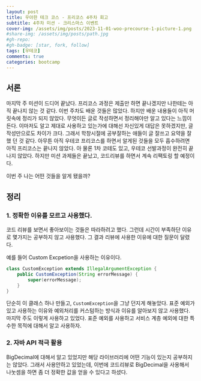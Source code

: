 ```yaml
---
layout: post
title: 우아한 테크 코스 - 프리코스 4주차 회고
subtitle: 4주차 미션 - 크리스마스 이벤트
cover-img: /assets/img/posts/2023-11-01-woo-precourse-1-picture-1.png
#share-img: /assets/img/posts/path.jpg
#gh-repo:
#gh-badge: [star, fork, follow]
tags: [우테코]
comments: true
categories: bootcamp
---
```


## 서론
마지막 주 미션이 드디어 끝났다. 프리코스 과정은 제출만 하면 끝나겠지만 나한테는 아직 끝나지 않는 것 같다.
이번 주차도 배운 것들은 많았다. 하지만 배운 내용들이 아직 머릿속에 정리가 되지 않았다. 무엇이든 글로 작성하면서 정리해야만 알고 있다는 느낌이 든다.
이마저도 알고 제대로 사용하고 있는가에 대해선 자신있게 대답은 못하겠지만, 글 작성만으로도 차이가 크다. 그래서 학창시절에 공부잘하는 애들이 글 잘쓰고 요약을 잘했 던 것 같다.
아무튼 아직 우테코 프리코스를 하면서 알게된 것들을 모두 흡수하려면 아직 프리코스는 끝나지 않았다. 
아 물론 1차 코테도 있고, 우테코 선발과정이 완전히 끝나지 않았다. 하지만 미션 과제들은 끝났고, 코드리뷰를 하면서 계속 리팩토링 할 예정이다.  

이번 주 나는 어떤 것들을 알게 됐을까?

## 정리
### 1. 정확한 이유를 모르고 사용했다.
코드 리뷰를 보면서 좋아보이는 것들은 따라하려고 했다. 그런데 시간이 부족하단 이유로 몇가지는 공부하지 않고 사용했다.
그 결과 리뷰에 사용한 이유에 대한 질문이 달렸다.

예를 들어 Custom Excpetion을 사용하는 이유이다.
```java
class CustomException extends IllegalArgumentException {
    public CustomException(String errorMessage) {
        super(errorMessage);
    }
}
```
단순히 이 클래스 하나 만들고, `CustomException`을 그냥 던지게 해놓았다. 표준 예외가 있고 사용하는 이유와 예외처리를 커스텀하는 방식과 이유를 알아보지 않고 사용했다.
마지막 주도 이렇게 사용하고 있었다. 표준 예외를 사용하고 서비스 계층 예외에 대한 특수한 목적에 대해서 알고 사용하자.

### 2. 자바 API 적극 활용
BigDecimal에 대해서 알고 있었지만 해당 라이브러리에 어떤 기능이 있는지 공부하지는 않았다. 
그래서 사용안하고 있었는데, 이번에 코드리뷰로 BigDecimal을 사용해서 나눗셈을 하면 좀 더 정확한 값을 얻을 수 있다고 하셨다.



